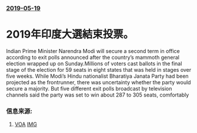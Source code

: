 ### [2019-05-19](/news/2019/05/19/index.md)

##### 
# 2019年印度大選結束投票。 

Indian Prime Minister Narendra Modi will secure a second term in office according to exit polls announced after the country’s mammoth general election wrapped up on Sunday.Millions of voters cast ballots in the final stage of the election for 59 seats in eight states that was held in stages over five weeks. While Modi’s Hindu nationalist Bharatiya Janata Party had been projected as the frontrunner, there was uncertainty whether the party would secure a majority. But five different exit polls broadcast by television channels said the party was set to win about 287 to 305 seats, comfortably


### 信息来源:

1. [VOA](https://www.voanews.com/a/curtain-comes-down-on-india-s-marathon-election/4923425.html) [IMG](https://media.voltron.voanews.com/Drupal/01live-166/2019-06/348B2C16-7875-4E8E-BB6C-09BA640106D7.jpg)
